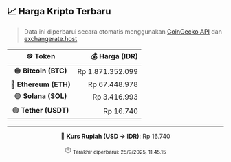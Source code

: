 

<!-- HARGA_KRIPTO -->
## 📈 Harga Kripto Terbaru

> Data ini diperbarui secara otomatis menggunakan [CoinGecko API](https://www.coingecko.com/) dan [exchangerate.host](https://exchangerate.host/)

<div align="center">

| 🪙 Token | 💰 Harga (IDR) |
|:------:|---------------:|
| 🟠 **Bitcoin (BTC)**   | Rp 1.871.352.099 |
| 🔵 **Ethereum (ETH)**  | Rp 67.448.978 |
| 🟣 **Solana (SOL)**    | Rp 3.416.993 |
| 🟢 **Tether (USDT)**   | Rp 16.740 |

---

💱 **Kurs Rupiah (USD → IDR)**: Rp 16.740

🕒 <sub>Terakhir diperbarui: 25/9/2025, 11.45.15</sub>

</div>
<!-- /HARGA_KRIPTO -->